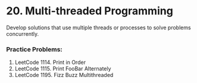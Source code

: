 # 20. Multi-threaded Programming

Develop solutions that use multiple threads or processes to solve problems concurrently.

### Practice Problems:
1. LeetCode 1114. Print in Order
2. LeetCode 1115. Print FooBar Alternately
3. LeetCode 1195. Fizz Buzz Multithreaded

